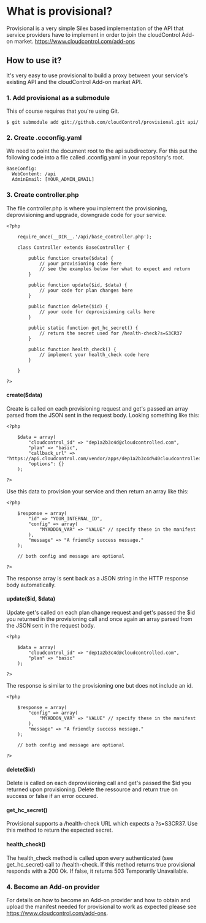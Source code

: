 # What is provisional?

Provisional is a very simple Silex based implementation of the API that service
providers have to implement in order to join the cloudControl Add-on market.
<https://www.cloudcontrol.com/add-ons>

## How to use it?

It's very easy to use provisional to build a proxy between your service's
existing API and the cloudControl Add-on market API.

### 1. Add provisional as a submodule

This of course requires that you're using Git.
    
    $ git submodule add git://github.com/cloudControl/provisional.git api/
    
### 2. Create .ccconfig.yaml

We need to point the document root to the api subdirectory. For this put the
following code into a file called .cconfig.yaml in your repository's root.

    BaseConfig:
      WebContent: /api
      AdminEmail: [YOUR_ADMIN_EMAIL]

### 3. Create controller.php

The file controller.php is where you implement the provisioning, deprovisioning
and upgrade, downgrade code for your service.

    <?php
    
        require_once(__DIR__.'/api/base_controller.php');
        
        class Controller extends BaseController {
            
            public function create($data) {
                // your provisioning code here
                // see the examples below for what to expect and return
            }
            
            public function update($id, $data) {
                // your code for plan changes here
            }
            
            public function delete($id) {
                // your code for deprovisioning calls here
            }
            
            public static function get_hc_secret() {
                // return the secret used for /health-check?s=S3CR37
            }
            
            public function health_check() {
                // implement your health_check code here
            }
        
        }
    
    ?>

#### create($data)

Create is called on each provisioning request and get's passed an array parsed
from the JSON sent in the request body. Looking something like this:

    <?php
        
        $data = array( 
            "cloudcontrol_id" => "dep1a2b3c4d@cloudcontrolled.com",
            "plan" => "basic",
            "callback_url" => "https://api.cloudcontrol.com/vendor/apps/dep1a2b3c4d%40cloudcontrolled.com",
            "options": {}
        );
    
    ?>

Use this data to provision your service and then return an array like this:

    <?php
        
        $response = array(
            "id" => "YOUR_INTERNAL_ID",
            "config" => array(
                "MYADDON_VAR" => "VALUE" // specify these in the manifest
            ),
            "message" => "A friendly success message."
        );
        
        // both config and message are optional
    
    ?>

The response array is sent back as a JSON string in the HTTP response body
automatically.

#### update($id, $data)

Update get's called on each plan change request and get's passed the $id you
returned in the provisioning call and once again an array parsed from the JSON
sent in the request body.

    <?php
        
        $data = array( 
            "cloudcontrol_id" => "dep1a2b3c4d@cloudcontrolled.com",
            "plan" => "basic"
        );
    
    ?>

The response is similar to the provisioning one but does not include an id.

    <?php
        
        $response = array(
            "config" => array(
                "MYADDON_VAR" => "VALUE" // specify these in the manifest
            ),
            "message" => "A friendly success message."
        );
        
        // both config and message are optional
    
    ?>

#### delete($id)

Delete is called on each deprovisioning call and get's passed the $id you
returned upon provisioning. Delete the ressource and return true on success or
false if an error occured.

#### get_hc_secret()

Provisional supports a /health-check URL which expects a ?s=S3CR37. Use this
method to return the expected secret.

#### health_check()

The health_check method is called upon every authenticated (see get_hc_secret)
call to /health-check. If this method returns true provisional responds with a
200 Ok. If false, it returns 503 Temporarily Unavailable.

### 4. Become an Add-on provider

For details on how to become an Add-on provider and how to obtain and upload
the manifest needed for provisional to work as expected please see <https://www.cloudcontrol.com/add-ons>.

